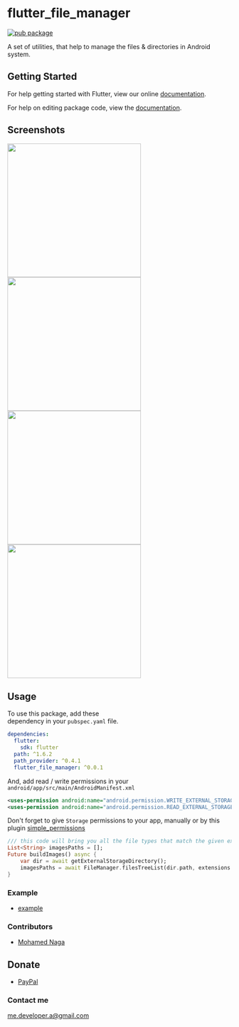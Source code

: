 # flutter_file_manager

[![pub package](https://img.shields.io/pub/v/flutter_file_manager.svg)](https://pub.dartlang.org/packages/flutter_file_manager)

A set of utilities, that help to manage the files & directories in Android system.


## Getting Started

For help getting started with Flutter, view our online [documentation](https://flutter.io/).

For help on editing package code, view the [documentation](https://flutter.io/developing-packages/).

## Screenshots
<p>
<img src="ss3.png" height="300em" /> <img src="https://github.com/Eagle6789/flutter_file_manager/blob/master/screenshots/ss3.png?raw=true" height="300em" />
<img src="ss5.png" height="300em" /> <img src="https://github.com/Eagle6789/flutter_file_manager/blob/master/screenshots/ss5.png?raw=true" height="300em" />
</p>



## Usage

To use this package, add these  
dependency in your `pubspec.yaml`  file.

```yaml
dependencies:
  flutter:
    sdk: flutter
  path: ^1.6.2
  path_provider: ^0.4.1
  flutter_file_manager: ^0.0.1
```
And, add read / write permissions in your
`android/app/src/main/AndroidManifest.xml`
````xml
<uses-permission android:name="android.permission.WRITE_EXTERNAL_STORAGE"/>
<uses-permission android:name="android.permission.READ_EXTERNAL_STORAGE"/>
````
Don't forget to give `Storage` permissions to your app, manually or by this plugin [simple_permissions](https://pub.dartlang.org/packages/simple_permissions)

```dart
/// this code will bring you all the file types that match the given extensions.
List<String> imagesPaths = [];
Future buildImages() async {
	var dir = await getExternalStorageDirectory();
	imagesPaths = await FileManager.filesTreeList(dir.path, extensions: ["png", "jpg"]);
}
```
### Example
* [example](https://github.com/Eagle6789/flutter_file_manager/tree/master/example)

### Contributors
* [Mohamed Naga](https://github.com/eagle6789)

## Donate
* [PayPal](https://www.paypal.me/eagle6789)

### Contact me
me.developer.a@gmail.com